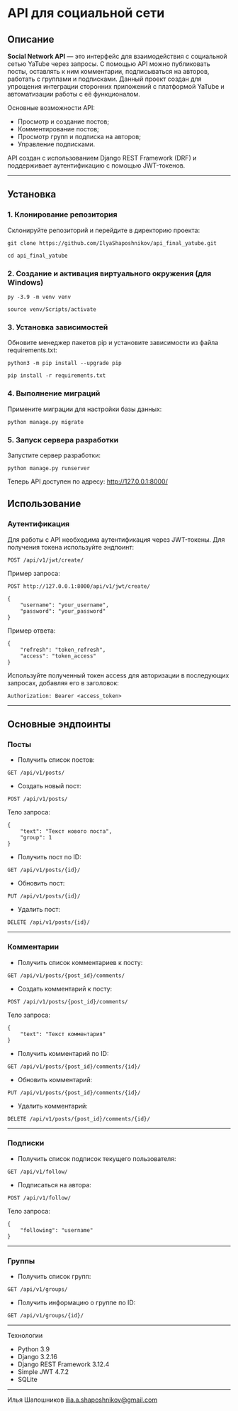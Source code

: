 # API для социальной сети

## Описание

**Social Network API** — это интерфейс для взаимодействия с социальной сетью YaTube через запросы. С помощью API можно публиковать посты, оставлять к ним комментарии, подписываться на авторов, работать с группами и подписками. Данный проект создан для упрощения интеграции сторонних приложений с платформой YaTube и автоматизации работы с её функционалом.

Основные возможности API:
- Просмотр и создание постов;
- Комментирование постов;
- Просмотр групп и подписка на авторов;
- Управление подписками.

API создан с использованием Django REST Framework (DRF) и поддерживает аутентификацию с помощью JWT-токенов.

---

## Установка

### 1. Клонирование репозитория

Склонируйте репозиторий и перейдите в директорию проекта:

`git clone https://github.com/IlyaShaposhnikov/api_final_yatube.git`

`cd api_final_yatube`
### 2. Создание и активация виртуального окружения (для Windows)

`py -3.9 -m venv venv`

`source venv/Scripts/activate`
### 3. Установка зависимостей
Обновите менеджер пакетов pip и установите зависимости из файла requirements.txt:

`python3 -m pip install --upgrade pip`

`pip install -r requirements.txt`
### 4. Выполнение миграций
Примените миграции для настройки базы данных:

`python manage.py migrate`
### 5. Запуск сервера разработки
Запустите сервер разработки:

`python manage.py runserver`

Теперь API доступен по адресу: <http://127.0.0.1:8000/>

## Использование
### Аутентификация
Для работы с API необходима аутентификация через JWT-токены. Для получения токена используйте эндпоинт:

`POST /api/v1/jwt/create/`

Пример запроса:

`POST http://127.0.0.1:8000/api/v1/jwt/create/`
```
{
    "username": "your_username",
    "password": "your_password"
}
```
Пример ответа:
```
{
    "refresh": "token_refresh",
    "access": "token_access"
}
```
Используйте полученный токен access для авторизации в последующих запросах, добавляя его в заголовок:

`Authorization: Bearer <access_token>`

---

## Основные эндпоинты
### Посты
- Получить список постов:

`GET /api/v1/posts/`

- Создать новый пост:

`POST /api/v1/posts/`

Тело запроса:
```
{
    "text": "Текст нового поста",
    "group": 1
}
```
- Получить пост по ID:

`GET /api/v1/posts/{id}/`

- Обновить пост:

`PUT /api/v1/posts/{id}/`

- Удалить пост:

`DELETE /api/v1/posts/{id}/`


---

### Комментарии
- Получить список комментариев к посту:

`GET /api/v1/posts/{post_id}/comments/`

- Создать комментарий к посту:

`POST /api/v1/posts/{post_id}/comments/`

Тело запроса:
```
{
    "text": "Текст комментария"
}
```
- Получить комментарий по ID:

`GET /api/v1/posts/{post_id}/comments/{id}/`

- Обновить комментарий:

`PUT /api/v1/posts/{post_id}/comments/{id}/`

- Удалить комментарий:

`DELETE /api/v1/posts/{post_id}/comments/{id}/`


---

### Подписки
- Получить список подписок текущего пользователя:

`GET /api/v1/follow/`

- Подписаться на автора:

`POST /api/v1/follow/`

Тело запроса:
```
{
    "following": "username"
}
```

---

### Группы
- Получить список групп:

`GET /api/v1/groups/`

- Получить информацию о группе по ID:

`GET /api/v1/groups/{id}/`

---

Технологии
- Python 3.9
- Django 3.2.16
- Django REST Framework 3.12.4
- Simple JWT 4.7.2
- SQLite

---

Илья Шапошников
ilia.a.shaposhnikov@gmail.com
